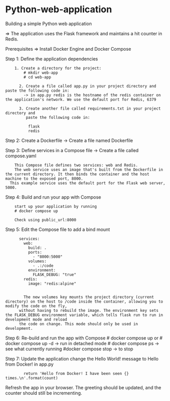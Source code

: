# Python-web-application
Building a simple Python web application

=> The application uses the Flask framework and maintains a hit counter in Redis.

Prerequisites
=> Install Docker Engine and Docker Compose

Step 1: Define the application dependencies

	    1. Create a directory for the project:
			# mkdir web-app
			# cd web-app
			
		  2. Create a file called app.py in your project directory and paste the following code in:
			-> in app.py redis is the hostname of the redis container on the application's network. We use the default port for Redis, 6379
			
		  3. Create another file called requirements.txt in your project directory and 
		     paste the following code in:
		
			  flask
			  redis
			
Step 2: Create a Dockerfile
  		-> Create a file named Dockerfile

Step 3: Define services in a Compose file
		  -> Create a file called compose.yaml
		
    	This Compose file defines two services: web and Redis.
    	The web service uses an image that's built from the Dockerfile in the current directory. It then binds the container and the host machine to the exposed port, 8000. 
      This example service uses the default port for the Flask web server, 5000.
	
 Step 4: Build and run your app with Compose

		start up your application by running 
		# docker compose up
				
		Check using public_url:8000
		
Step 5: Edit the Compose file to add a bind mount

          services:
            web:
              build: .
              ports:
                - "8000:5000"
              volumes:
                - .:/code
              environment:
                FLASK_DEBUG: "true"
            redis:
              image: "redis:alpine"
	
	
        	The new volumes key mounts the project directory (current directory) on the host to /code inside the container, allowing you to modify the code on the fly, 
          without having to rebuild the image. The environment key sets the FLASK_DEBUG environment variable, which tells flask run to run in development mode and reload 
          the code on change. This mode should only be used in development.
	
Step 6: Re-build and run the app with Compose
    		# docker compose up
        or 
    		# docker compose up -d   -> run in detached mode
    		# docker compose ps      -> see what currently running
    		#docker compose stop    -> to stop
		
Step 7: Update the application
		    change the Hello World! message to Hello from Docker! in app.py
		
		    return 'Hello from Docker! I have been seen {} times.\n'.format(count)

Refresh the app in your browser. The greeting should be updated, and the counter should still be incrementing.

